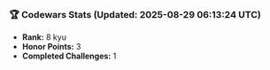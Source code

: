 ### 🏆 Codewars Stats (Updated: 2025-08-29 06:13:24 UTC)

- **Rank:** 8 kyu
- **Honor Points:** 3
- **Completed Challenges:** 1
